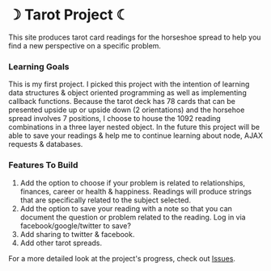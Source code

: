 # ☽ Tarot Project ☾

This site produces tarot card readings for the horseshoe spread to help you find a new perspective on a specific problem. 

### Learning Goals

This is my first project. I picked this project with the intention of learning data structures & object oriented programming as well as implementing callback functions. Because the tarot deck has 78 cards that can be presented upside up or upside down (2 orientations) and the horsehoe spread involves 7 positions, I choose to house the 1092 reading combinations in a three layer nested object. In the future this project will be able to save your readings & help me to continue learning about node, AJAX requests & databases. 

### Features To Build

1. Add the option to choose if your problem is related to relationships, finances, career or health & happiness. Readings will produce strings that are specifically related to the subject selected. 
2. Add the option to save your reading with a note so that you can document the question or problem related to the reading. Log in via facebook/google/twitter to save? 
3. Add sharing to twitter & facebook. 
4. Add other tarot spreads.

For a more detailed look at the project's progress, check out [Issues](https://github.com/patriciarealini/tarot/blob/master/issues.md).

